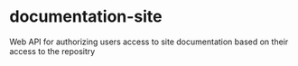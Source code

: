 # documentation-site
Web API for authorizing users access to site documentation based on their access to the repositry
